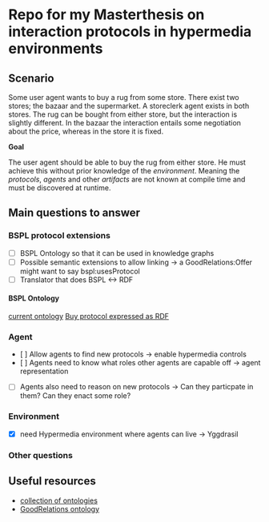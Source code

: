 # Repo for my Masterthesis on interaction protocols in hypermedia environments

## Scenario

Some user agent wants to buy a rug from some store. There exist two stores; the bazaar and the supermarket.
A storeclerk agent exists in both stores. The rug can be bought from either store, but the interaction is slightly different.
In the bazaar the interaction entails some negotiation about the price, whereas in the store it is fixed.

**Goal**

The user agent should be able to buy the rug from either store. He must achieve this without prior knowledge of the _environment_.
Meaning the _protocols_, _agents_ and other _artifacts_ are not known at compile time and must be discovered at runtime.

## Main questions to answer

### BSPL protocol extensions

- [ ] BSPL Ontology so that it can be used in knowledge graphs
- [ ] Possible semantic extensions to allow linking -> a GoodRelations:Offer might want to say bspl:usesProtocol
- [ ] Translator that does BSPL <-> RDF

#### BSPL Ontology

[current ontology](https://github.com/KaiTries/MasterThesis/blob/main/testing/bspl.ttl)
[Buy protocol expressed as RDF](https://github.com/KaiTries/MasterThesis/blob/main/testing/buy.ttl)

### Agent

- [ ] Allow agents to find new protocols -> enable hypermedia controls
- [ ] Agents need to know what roles other agents are capable off -> agent representation
- [ ] Agents also need to reason on new protocols -> Can they particpate in them? Can they enact some role?

### Environment

- [x] need Hypermedia environment where agents can live -> Yggdrasil

### Other questions

## Useful resources

- [collection of ontologies](https://lov.linkeddata.es/dataset/lov)
- [GoodRelations ontology](https://www.heppnetz.de/projects/goodrelations/primer/)
